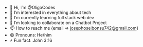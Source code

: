 - 👋 Hi, I’m @OligoCodes
- 👀 I’m interested in everything about tech
- 🌱 I’m currently learning full stack web dev
- 💞️ I’m looking to collaborate on a Chatbot Project
- 📫 How to reach me {email => josephoseibonsu742@gmail.com}
- 😄 Pronouns: He/him
- ⚡ Fun fact: John 3:16

<!---
OligoCodes/OligoCodes is a ✨ special ✨ repository because its `README.md` (this file) appears on your GitHub profile.
You can click the Preview link to take a look at your changes.
--->
